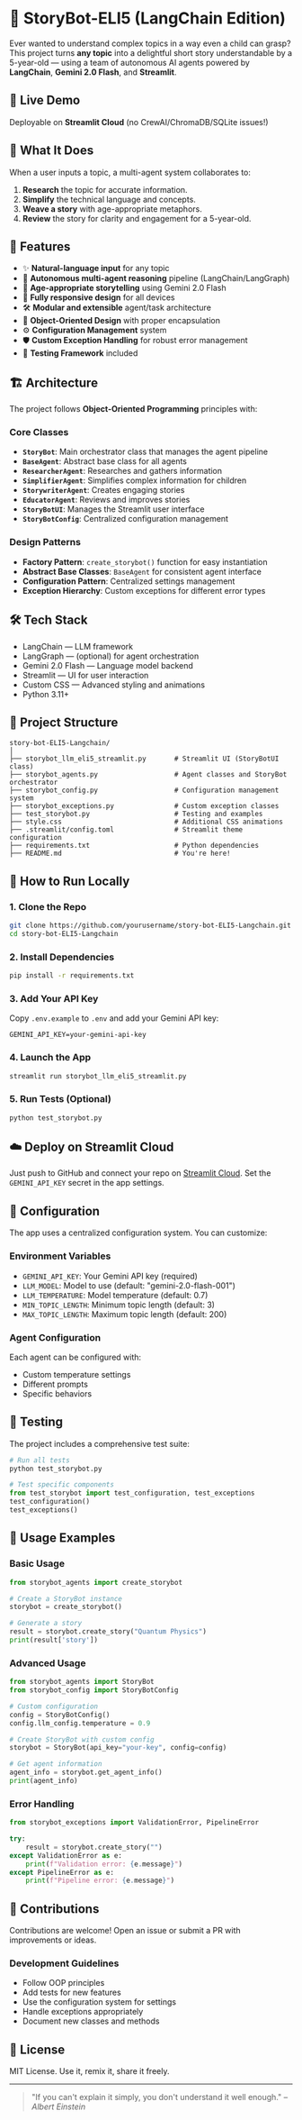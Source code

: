 # 🧠 StoryBot-ELI5 (LangChain Edition)

Ever wanted to understand complex topics in a way even a child can grasp? This project turns **any topic** into a delightful short story understandable by a 5-year-old — using a team of autonomous AI agents powered by **LangChain**, **Gemini 2.0 Flash**, and **Streamlit**.

## 🚀 Live Demo

Deployable on **Streamlit Cloud** (no CrewAI/ChromaDB/SQLite issues!)

## 🎯 What It Does

When a user inputs a topic, a multi-agent system collaborates to:

1. **Research** the topic for accurate information.
2. **Simplify** the technical language and concepts.
3. **Weave a story** with age-appropriate metaphors.
4. **Review** the story for clarity and engagement for a 5-year-old.

## 🧩 Features

- ✨ **Natural-language input** for any topic
- 🧠 **Autonomous multi-agent reasoning** pipeline (LangChain/LangGraph)
- 📖 **Age-appropriate storytelling** using Gemini 2.0 Flash
- 📱 **Fully responsive design** for all devices
- 🛠 **Modular and extensible** agent/task architecture
- 🔧 **Object-Oriented Design** with proper encapsulation
- ⚙️ **Configuration Management** system
- 🛡️ **Custom Exception Handling** for robust error management
- 🧪 **Testing Framework** included

## 🏗️ Architecture

The project follows **Object-Oriented Programming** principles with:

### Core Classes
- **`StoryBot`**: Main orchestrator class that manages the agent pipeline
- **`BaseAgent`**: Abstract base class for all agents
- **`ResearcherAgent`**: Researches and gathers information
- **`SimplifierAgent`**: Simplifies complex information for children
- **`StorywriterAgent`**: Creates engaging stories
- **`EducatorAgent`**: Reviews and improves stories
- **`StoryBotUI`**: Manages the Streamlit user interface
- **`StoryBotConfig`**: Centralized configuration management

### Design Patterns
- **Factory Pattern**: `create_storybot()` function for easy instantiation
- **Abstract Base Classes**: `BaseAgent` for consistent agent interface
- **Configuration Pattern**: Centralized settings management
- **Exception Hierarchy**: Custom exceptions for different error types

## 🛠 Tech Stack

- LangChain — LLM framework
- LangGraph — (optional) for agent orchestration
- Gemini 2.0 Flash — Language model backend
- Streamlit — UI for user interaction
- Custom CSS — Advanced styling and animations
- Python 3.11+

## 📂 Project Structure

```
story-bot-ELI5-Langchain/
│
├── storybot_llm_eli5_streamlit.py       # Streamlit UI (StoryBotUI class)
├── storybot_agents.py                   # Agent classes and StoryBot orchestrator
├── storybot_config.py                   # Configuration management system
├── storybot_exceptions.py               # Custom exception classes
├── test_storybot.py                     # Testing and examples
├── style.css                            # Additional CSS animations
├── .streamlit/config.toml               # Streamlit theme configuration
├── requirements.txt                     # Python dependencies
├── README.md                            # You're here!
```

## 🧪 How to Run Locally

### 1. Clone the Repo

```bash
git clone https://github.com/yourusername/story-bot-ELI5-Langchain.git
cd story-bot-ELI5-Langchain
```

### 2. Install Dependencies

```bash
pip install -r requirements.txt
```

### 3. Add Your API Key

Copy `.env.example` to `.env` and add your Gemini API key:

```
GEMINI_API_KEY=your-gemini-api-key
```

### 4. Launch the App

```bash
streamlit run storybot_llm_eli5_streamlit.py
```

### 5. Run Tests (Optional)

```bash
python test_storybot.py
```

## ☁️ Deploy on Streamlit Cloud

Just push to GitHub and connect your repo on [Streamlit Cloud](https://streamlit.io/cloud). Set the `GEMINI_API_KEY` secret in the app settings.

## 🔧 Configuration

The app uses a centralized configuration system. You can customize:

### Environment Variables
- `GEMINI_API_KEY`: Your Gemini API key (required)
- `LLM_MODEL`: Model to use (default: "gemini-2.0-flash-001")
- `LLM_TEMPERATURE`: Model temperature (default: 0.7)
- `MIN_TOPIC_LENGTH`: Minimum topic length (default: 3)
- `MAX_TOPIC_LENGTH`: Maximum topic length (default: 200)

### Agent Configuration
Each agent can be configured with:
- Custom temperature settings
- Different prompts
- Specific behaviors

## 🧪 Testing

The project includes a comprehensive test suite:

```python
# Run all tests
python test_storybot.py

# Test specific components
from test_storybot import test_configuration, test_exceptions
test_configuration()
test_exceptions()
```

## 🔄 Usage Examples

### Basic Usage
```python
from storybot_agents import create_storybot

# Create a StoryBot instance
storybot = create_storybot()

# Generate a story
result = storybot.create_story("Quantum Physics")
print(result['story'])
```

### Advanced Usage
```python
from storybot_agents import StoryBot
from storybot_config import StoryBotConfig

# Custom configuration
config = StoryBotConfig()
config.llm_config.temperature = 0.9

# Create StoryBot with custom config
storybot = StoryBot(api_key="your-key", config=config)

# Get agent information
agent_info = storybot.get_agent_info()
print(agent_info)
```

### Error Handling
```python
from storybot_exceptions import ValidationError, PipelineError

try:
    result = storybot.create_story("")
except ValidationError as e:
    print(f"Validation error: {e.message}")
except PipelineError as e:
    print(f"Pipeline error: {e.message}")
```

## 🤝 Contributions

Contributions are welcome! Open an issue or submit a PR with improvements or ideas.

### Development Guidelines
- Follow OOP principles
- Add tests for new features
- Use the configuration system for settings
- Handle exceptions appropriately
- Document new classes and methods

## 📜 License

MIT License. Use it, remix it, share it freely.

---

> "If you can't explain it simply, you don't understand it well enough." – _Albert Einstein_ 